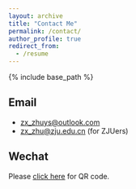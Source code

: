 ```yaml
---
layout: archive
title: "Contact Me"
permalink: /contact/
author_profile: true
redirect_from:
  - /resume
---
```


{% include base_path %}

## Email

* zx_zhuys@outlook.com
* zx_zhu@zju.edu.cn (for ZJUers)

## Wechat

Please [click here](https://ZhuZixuan0809.github.io/images/Wechat_zzx.png) for QR code.



